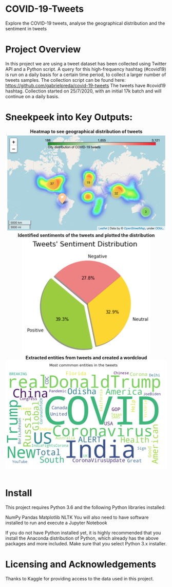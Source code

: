 # COVID-19-Tweets
Explore the COVID-19 tweets, analyse the geographical distribution and the sentiment in tweets

# Project Overview
In this project we are using a tweet dataset has been collected using Twitter API and a Python script. A query for this high-frequency hashtag (#covid19) is run on a daily basis for a certain time period, to collect a larger number of tweets samples.
The collection script can be found here: https://github.com/gabrielpreda/covid-19-tweets
The tweets have #covid19 hashtag. Collection started on 25/7/2020, with an initial 17k batch and will continue on a daily basis.

# Sneekpeek into Key Outputs:
<div align="center">
    <b> Heatmap to see geographical distribution of tweets </b>
    <img src="/Images/heatmap.png" width="800px" alt="Tweets Concentration Heatmap" />  <br>
    <b> Identified sentiments of the tweets and plotted the distribution </b>
    <img src="/Images/pie.png" width="400px" alt="Sentiment Distribution" />  <br>
    <b> Extracted entities from tweets and created a wordcloud </b>
    <img src="/Images/wordcloud.png" width="800px" alt="Entities Wordcloud" /> 
</div> <br>

# Install
This project requires Python 3.6 and the following Python libraries installed:

NumPy
Pandas
Matplotlib
NLTK
You will also need to have software installed to run and execute a Jupyter Notebook

If you do not have Python installed yet, it is highly recommended that you install the Anaconda distribution of Python, which already has the above packages and more included. Make sure that you select Python 3.x installer.

# Licensing and Acknowledgements
Thanks to Kaggle for providing access to the data used in this project.
